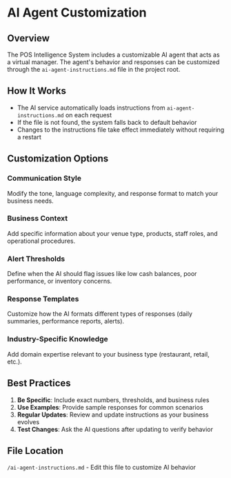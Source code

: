 # AI Agent Customization

## Overview
The POS Intelligence System includes a customizable AI agent that acts as a virtual manager. The agent's behavior and responses can be customized through the `ai-agent-instructions.md` file in the project root.

## How It Works
- The AI service automatically loads instructions from `ai-agent-instructions.md` on each request
- If the file is not found, the system falls back to default behavior
- Changes to the instructions file take effect immediately without requiring a restart

## Customization Options

### Communication Style
Modify the tone, language complexity, and response format to match your business needs.

### Business Context
Add specific information about your venue type, products, staff roles, and operational procedures.

### Alert Thresholds
Define when the AI should flag issues like low cash balances, poor performance, or inventory concerns.

### Response Templates
Customize how the AI formats different types of responses (daily summaries, performance reports, alerts).

### Industry-Specific Knowledge
Add domain expertise relevant to your business type (restaurant, retail, etc.).

## Best Practices
1. **Be Specific**: Include exact numbers, thresholds, and business rules
2. **Use Examples**: Provide sample responses for common scenarios
3. **Regular Updates**: Review and update instructions as your business evolves
4. **Test Changes**: Ask the AI questions after updating to verify behavior

## File Location
`/ai-agent-instructions.md` - Edit this file to customize AI behavior